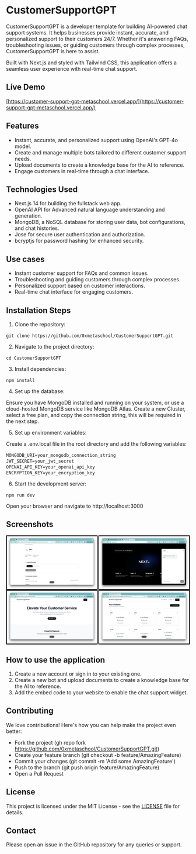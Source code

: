 # CustomerSupportGPT
CustomerSupportGPT is a developer template for building AI-powered chat support systems. It helps businesses provide instant, accurate, and personalized support to their customers 24/7. Whether it's answering FAQs, troubleshooting issues, or guiding customers through complex processes, CustomerSupportGPT is here to assist.

Built with Next.js and styled with Tailwind CSS, this application offers a seamless user experience with real-time chat support.

## Live Demo

[https://customer-support-gpt-metaschool.vercel.app/](https://customer-support-gpt-metaschool.vercel.app/)

## Features

- Instant, accurate, and personalized support using OpenAI's GPT-4o model.
- Create and manage multiple bots tailored to different customer support needs.
- Upload documents to create a knowledge base for the AI to reference.
- Engage customers in real-time through a chat interface.

## Technologies Used

- Next.js 14 for building the fullstack web app.
- OpenAI API for Advanced natural language understanding and generation.
- MongoDB, a NoSQL database for storing user data, bot configurations, and chat histories.
- Jose for secure user authentication and authorization.
- bcryptjs for password hashing for enhanced security.

## Use cases

- Instant customer support for FAQs and common issues.
- Troubleshooting and guiding customers through complex processes.
- Personalized support based on customer interactions.
- Real-time chat interface for engaging customers.

## Installation Steps

1. Clone the repository:

```
git clone https://github.com/0xmetaschool/CustomerSupportGPT.git
```

2. Navigate to the project directory:

```
cd CustomerSupportGPT
```

3. Install dependencies:

```
npm install
```

4. Set up the database:

Ensure you have MongoDB installed and running on your system, or use a cloud-hosted MongoDB service like MongoDB Atlas. Create a new Cluster, select a free plan, and copy the connection string, this will be required in the next step.

5. Set up environment variables:

Create a .env.local file in the root directory and add the following variables:
```
MONGODB_URI=your_mongodb_connection_string
JWT_SECRET=your_jwt_secret  
OPENAI_API_KEY=your_openai_api_key
ENCRYPTION_KEY=your_encryption_key
```

6. Start the development server:

```
npm run dev
```

Open your browser and navigate to http://localhost:3000

## Screenshots

<div style="display: flex; justify-content: space-between;">
  <img src="https://github.com/0xmetaschool/CustomerSupportGPT/blob/main/screenshots/customer-support-gpt-template-dashboard.png?raw=true" alt="CustomerSupport GPT Template Dashboard screenshot" style="width: 49%; border: 2px solid black;" />
  <img src="https://github.com/0xmetaschool/CustomerSupportGPT/blob/main/screenshots/customer-support-gpt-template-demo.png?raw=true" alt="CustomerSupport GPT Template Demo screenshot" style="width: 49%; border: 2px solid black;"/>

</div>

<div style="display: flex; justify-content: space-between;">
  <img src="https://github.com/0xmetaschool/CustomerSupportGPT/blob/main/screenshots/customer-support-gpt-template-home.png?raw=true" alt="CustomerSupport GPT Template Homepage screenshot" style="width: 49%; border: 2px solid black;"/>
  <img src="https://github.com/0xmetaschool/CustomerSupportGPT/blob/main/screenshots/customer-support-gpt-template-manage-bot.png?raw=true?raw=true" alt="CustomerSupport GPT Template Manage Bot screenshot" style="width: 49%; border: 2px solid black;" />
</div>

## How to use the application

1. Create a new account or sign in to your existing one.
2. Create a new bot and upload documents to create a knowledge base for the AI to reference.
3. Add the embed code to your website to enable the chat support widget.

## Contributing

We love contributions! Here's how you can help make the project even better:

- Fork the project (gh repo fork https://github.com/0xmetaschool/CustomerSupportGPT.git)
- Create your feature branch (git checkout -b feature/AmazingFeature)
- Commit your changes (git commit -m 'Add some AmazingFeature')
- Push to the branch (git push origin feature/AmazingFeature)
- Open a Pull Request

## License

This project is licensed under the MIT License - see the [LICENSE](LICENSE) file for details.


## Contact
Please open an issue in the GitHub repository for any queries or support.
